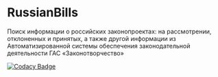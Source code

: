 # RussianBills
Поиск информации о российских законопроектах: на рассмотрении, отклоненных и принятых, а также другой информации из Автоматизированной системы обеспечения законодательной деятельности ГАС «Законотворчество»

[![Codacy Badge](https://api.codacy.com/project/badge/Grade/9bba487bfbac49eeb6eb7e9e6d75147c)](https://www.codacy.com/app/xankraegor/RussianBills?utm_source=github.com&amp;utm_medium=referral&amp;utm_content=xankraegor/RussianBills&amp;utm_campaign=Badge_Grade)
